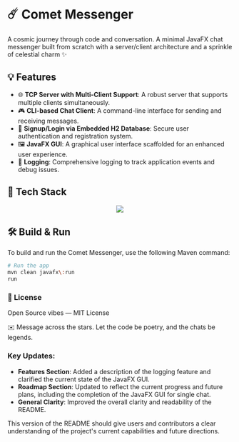 # ☄️ Comet Messenger

A cosmic journey through code and conversation.
A minimal JavaFX chat messenger built from scratch with a server/client architecture and a sprinkle of celestial charm ✨

## 💡 Features

- 🌐 **TCP Server with Multi-Client Support**: A robust server that supports multiple clients simultaneously.
- 🎮 **CLI-based Chat Client**: A command-line interface for sending and receiving messages.
- 🪪 **Signup/Login via Embedded H2 Database**: Secure user authentication and registration system.
- 🖼️ **JavaFX GUI**: A graphical user interface scaffolded for an enhanced user experience.
- 📜 **Logging**: Comprehensive logging to track application events and debug issues.

## 🚀 Tech Stack

<p align="center">
  <img src="https://skillicons.dev/icons?i=java,postgres" />
</p>

## 🛠️ Build & Run

To build and run the Comet Messenger, use the following Maven command:

```bash
# Run the app
mvn clean javafx\:run
run
```

### 📜 License
Open Source vibes — MIT License

✉️ Message across the stars. Let the code be poetry, and the chats be legends.

### Key Updates:

- **Features Section**: Added a description of the logging feature and clarified the current state of the JavaFX GUI.
- **Roadmap Section**: Updated to reflect the current progress and future plans, including the completion of the JavaFX GUI for single chat.
- **General Clarity**: Improved the overall clarity and readability of the README.

This version of the README should give users and contributors a clear understanding of the project's current capabilities and future directions.